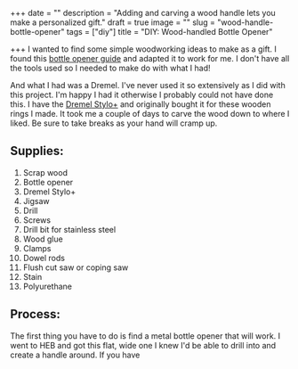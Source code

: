 +++
date = ""
description = "Adding and carving a wood handle lets you make a personalized gift."
draft = true
image = ""
slug = "wood-handle-bottle-opener"
tags = ["diy"]
title = "DIY: Wood-handled Bottle Opener"

+++
I wanted to find some simple woodworking ideas to make as a gift. I found this [bottle opener guide](https://www.wwgoa.com/article/how-to-make-a-wood-handled-bottle-opener/) and adapted it to work for me. I don't have all the tools used so I needed to make do with what I had!

And what I had was a Dremel. I've never used it so extensively as I did with this project. I'm happy I had it otherwise I probably could not have done this. I have the [Dremel Stylo+](https://www.amazon.com/gp/product/B077Y86FKJ/ref=as_li_qf_asin_il_tl?ie=UTF8&tag=codybear0e-20&creative=9325&linkCode=as2&creativeASIN=B077Y86FKJ&linkId=29fecb7a6b7a887fcb2d7213a6c0deec) and originally bought it for these wooden rings I made. It took me a couple of days to carve the wood down to where I liked. Be sure to take breaks as your hand will cramp up.

## Supplies:

 1. Scrap wood
 2. Bottle opener
 3. Dremel Stylo+
 4. Jigsaw
 5. Drill
 6. Screws
 7. Drill bit for stainless steel
 8. Wood glue
 9. Clamps
10. Dowel rods
11. Flush cut saw or coping saw
12. Stain
13. Polyurethane

## Process:

The first thing you have to do is find a metal bottle opener that will work. I went to HEB and got this flat, wide one I knew I'd be able to drill into and create a handle around. If you have
